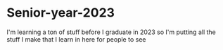 # Senior-year-2023
I'm learning a ton of stuff before I graduate in 2023 so I'm putting all the stuff I make that I learn in here for people to see
